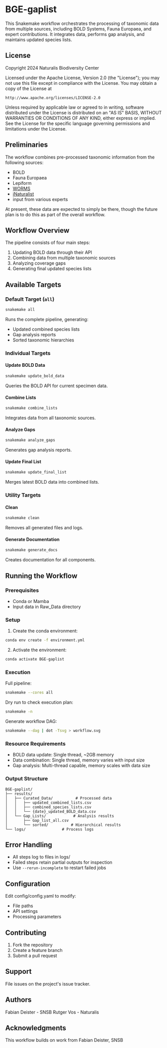 # BGE-gaplist

This Snakemake workflow orchestrates the processing of taxonomic data 
from multiple sources, including BOLD Systems, Fauna Europaea, and expert 
contributions. It integrates data, performs gap analysis, and maintains 
updated species lists.

## License

Copyright 2024 Naturalis Biodiversity Center

Licensed under the Apache License, Version 2.0 (the "License");
you may not use this file except in compliance with the License.
You may obtain a copy of the License at

    http://www.apache.org/licenses/LICENSE-2.0

Unless required by applicable law or agreed to in writing, software
distributed under the License is distributed on an "AS IS" BASIS,
WITHOUT WARRANTIES OR CONDITIONS OF ANY KIND, either express or implied.
See the License for the specific language governing permissions and
limitations under the License.

## Preliminaries

The workflow combines pre-processed taxonomic information from the
following sources:

- BOLD
- Fauna Europaea
- Lepiform
- [WORMS](https://www.marinespecies.org/)
- [iNaturalist](https://doi.org/10.15468/dl.w5v28a)
- input from various experts

At present, these data are expected to simply be there, though the
future plan is to do this as part of the overall workflow.

## Workflow Overview

The pipeline consists of four main steps:
1. Updating BOLD data through their API
2. Combining data from multiple taxonomic sources
3. Analyzing coverage gaps
4. Generating final updated species lists

## Available Targets

### Default Target (`all`)
```bash
snakemake all
```
Runs the complete pipeline, generating:
- Updated combined species lists
- Gap analysis reports
- Sorted taxonomic hierarchies

### Individual Targets

#### Update BOLD Data
```bash
snakemake update_bold_data
```
Queries the BOLD API for current specimen data.

#### Combine Lists
```bash
snakemake combine_lists
```
Integrates data from all taxonomic sources.

#### Analyze Gaps
```bash
snakemake analyze_gaps
```
Generates gap analysis reports.

#### Update Final List
```bash
snakemake update_final_list
```
Merges latest BOLD data into combined lists.

### Utility Targets

#### Clean
```bash
snakemake clean
```
Removes all generated files and logs.

#### Generate Documentation
```bash
snakemake generate_docs
```
Creates documentation for all components.

## Running the Workflow

### Prerequisites
- Conda or Mamba
- Input data in Raw_Data directory

### Setup
1. Create the conda environment:
```bash
conda env create -f environment.yml
```

2. Activate the environment:
```bash
conda activate BGE-gaplist
```

### Execution

Full pipeline:
```bash
snakemake --cores all
```

Dry run to check execution plan:
```bash
snakemake -n
```

Generate workflow DAG:
```bash
snakemake --dag | dot -Tsvg > workflow.svg
```

### Resource Requirements

- BOLD data update: Single thread, ~2GB memory
- Data combination: Single thread, memory varies with input size
- Gap analysis: Multi-thread capable, memory scales with data size

### Output Structure

```
BGE-gaplist/
├── results/
│   ├── Curated_Data/          # Processed data
│   │   ├── updated_combined_lists.csv
│   │   ├── combined_species_lists.csv
│   │   └── {date}_updated_BOLD_data.csv
│   └── Gap_Lists/            # Analysis results
│       ├── Gap_list_all.csv
│       └── sorted/          # Hierarchical results
└── logs/                # Process logs
```

## Error Handling

- All steps log to files in logs/
- Failed steps retain partial outputs for inspection
- Use `--rerun-incomplete` to restart failed jobs

## Configuration

Edit config/config.yaml to modify:
- File paths
- API settings
- Processing parameters

## Contributing

1. Fork the repository
2. Create a feature branch
3. Submit a pull request

## Support

File issues on the project's issue tracker.

## Authors

Fabian Deister - SNSB
Rutger Vos - Naturalis 

## Acknowledgments

This workflow builds on work from Fabian Deister, SNSB
